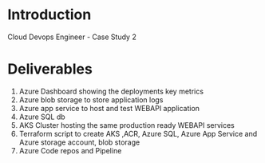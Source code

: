 # Introduction 
Cloud Devops Engineer - Case Study 2

# Deliverables
1. Azure Dashboard showing the deployments key metrics
2. Azure blob storage to store application logs
3. Azure app service to host and test WEBAPI application
4. Azure SQL db
5. AKS Cluster hosting the same production ready WEBAPI services
6. Terraform script to create AKS ,ACR, Azure SQL, Azure App Service and Azure storage
account, blob storage
7. Azure Code repos and Pipeline
